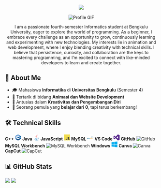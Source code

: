 <p align="center">
    <img src="https://readme-typing-svg.herokuapp.com?color=000957&width=510&height=28&lines=Hi+👋+I'm+Sallaa+Fikriyatul+Arifah;Informatics+Student+at+University+of+Bengkulu;Passionate+about+Animation+and+Web;Excited+to+Learn+and+Grow;Starting+from+Zero+but+Ready+to+Explore!&center=true">
</p>
<p align="center">
    <img src="https://github.com/7oSkaaa/7oSkaaa/blob/main/Images/about_me.gif?raw=true" alt="Profile GIF" width="180px">
</p>
<p align="center">
  I am a passionate fourth-semester Informatics student at Bengkulu University, eager to explore the world of programming. As a beginner, I embrace every challenge as an opportunity to grow, continuously learning and experimenting with new technologies. My interests lie in animation and web development, where I enjoy blending creativity with technical skills. I believe that persistence, curiosity, and collaboration are the keys to mastering programming, and I’m excited to connect with like-minded developers to learn and create together.
</p>

## 📌 About Me
- 🎓 Mahasiswa **Informatika** di **Universitas Bengkulu** (Semester 4)
- 🎨 Tertarik di bidang **Animasi dan Website Development**
- 🚀 Antusias dalam **Kreativitas dan Pengembangan Diri**
- 🌱 Seorang pemula yang **belajar dari 0**, tapi terus berkembang!

## 🛠️ Technical Skills
**C++** <img src="https://raw.githubusercontent.com/devicons/devicon/master/icons/cplusplus/cplusplus-original.svg" alt="C++" width="20" height="20"/> **Java** <img src="https://raw.githubusercontent.com/devicons/devicon/master/icons/java/java-original.svg" alt="Java" width="20" height="20"/> **JavaScript** <img src="https://raw.githubusercontent.com/devicons/devicon/master/icons/javascript/javascript-original.svg" alt="JavaScript" width="20" height="20"/> **MySQL** <img src="https://raw.githubusercontent.com/devicons/devicon/master/icons/mysql/mysql-original-wordmark.svg" alt="MySQL" width="20" height="20"/> **VS Code** <img src="https://raw.githubusercontent.com/devicons/devicon/master/icons/visualstudio/visualstudio-plain.svg" alt="VS Code" width="20" height="20"/> **GitHub** <img src="https://www.vectorlogo.zone/logos/github/github-icon.svg" alt="GitHub" width="20" height="20"/> **MySQL Workbench** <img src="https://www.vectorlogo.zone/logos/mysql/mysql-ar21.svg" alt="MySQL Workbench" width="20" height="20"/> **Windows** <img src="https://raw.githubusercontent.com/devicons/devicon/master/icons/windows8/windows8-original.svg" alt="Windows" width="20" height="20"/> **Canva** <img src="https://www.vectorlogo.zone/logos/canva/canva-icon.svg" alt="Canva" width="20" height="20"/> **CapCut** <img src="https://logos-world.net/wp-content/uploads/2024/01/CapCut-Symbol.png" alt="CapCut" width="20" height="20"/>

## 📊 GitHub Stats
<p>
    <img src="https://github-readme-stats.vercel.app/api/top-langs/?username=Sallaa118&theme=radical&border=false&include_all_commits=true&count_private=true&layout=compact"/>
    <img src="https://github-readme-stats.vercel.app/api?username=Sallaa118&theme=radical&border=false&include_all_commits=true&count_private=true"/>
</p>
